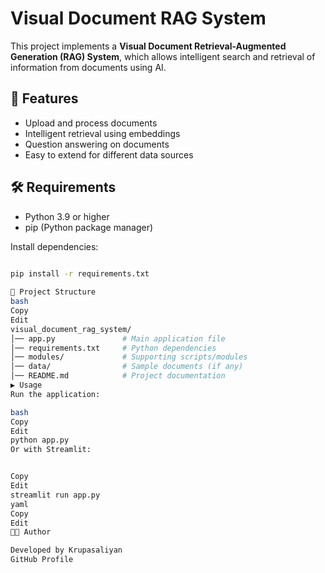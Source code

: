 # Visual Document RAG System

This project implements a **Visual Document Retrieval-Augmented Generation (RAG) System**, which allows intelligent search and retrieval of information from documents using AI.

## 🚀 Features
- Upload and process documents
- Intelligent retrieval using embeddings
- Question answering on documents
- Easy to extend for different data sources

## 🛠️ Requirements
- Python 3.9 or higher
- pip (Python package manager)

Install dependencies:
```bash

pip install -r requirements.txt
 
📂 Project Structure
bash
Copy
Edit
visual_document_rag_system/
│── app.py               # Main application file
│── requirements.txt     # Python dependencies
│── modules/             # Supporting scripts/modules
│── data/                # Sample documents (if any)
│── README.md            # Project documentation
▶️ Usage
Run the application:

bash
Copy
Edit
python app.py
Or with Streamlit:


Copy
Edit
streamlit run app.py
yaml
Copy
Edit
👨‍💻 Author

Developed by Krupasaliyan
GitHub Profile

